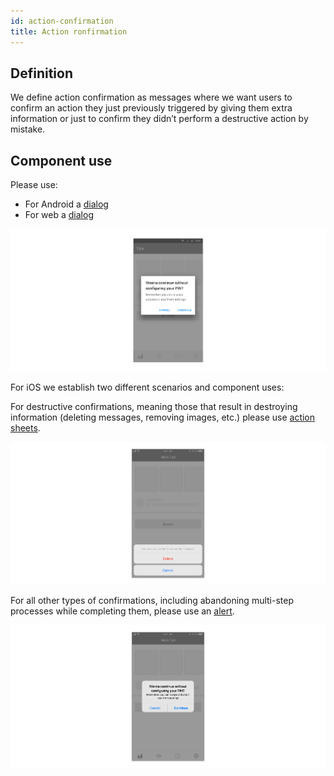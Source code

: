 ```yaml
---
id: action-confirmation
title: Action ronfirmation
---
```


## Definition

We define action confirmation as messages where we want users to confirm an action they just previously triggered by giving them extra information or just to confirm they didn’t perform a destructive action by mistake.

## Component use

Please use:

* For Android a [dialog](../components/android/dialog.md)
* For web a [dialog](../components/web/dialog.md)

![](../../../img/action-confirmation-android.jpg)

For iOS we establish two different scenarios and component uses:

For destructive confirmations, meaning those that result in destroying information \(deleting messages, removing images, etc.\) please use [action sheets](../components/ios/action-sheet.md).

![](../../../img/action-confirmation-copy.jpg)

For all other types of confirmations, including abandoning multi-step processes while completing them, please use an [alert](../components/ios/alert.md).

![](../../../img/action-confirmation-alert.jpg)







